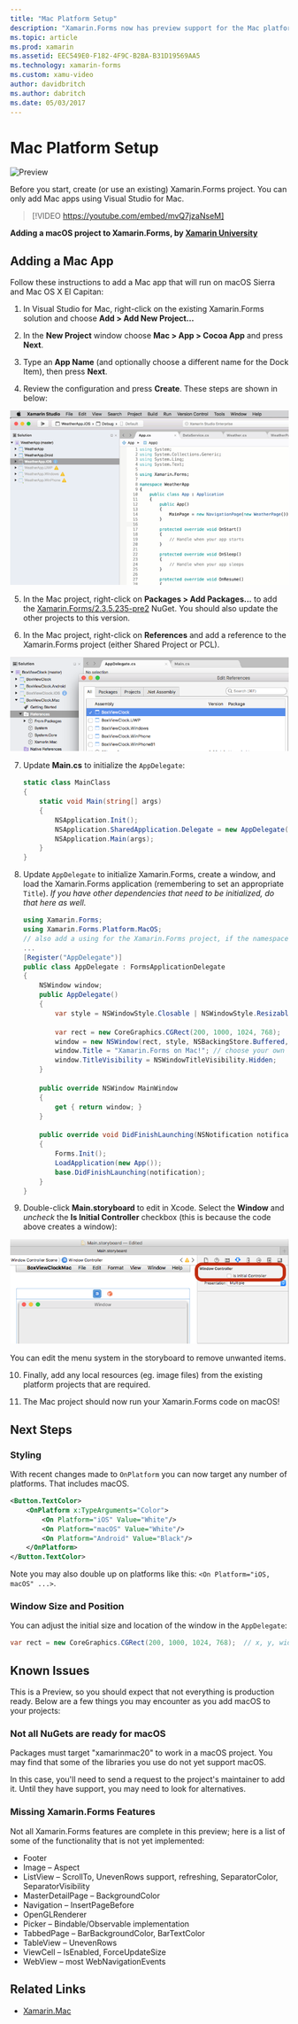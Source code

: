 ```yaml
---
title: "Mac Platform Setup"
description: "Xamarin.Forms now has preview support for the Mac platform"
ms.topic: article
ms.prod: xamarin
ms.assetid: EEC549E0-F182-4F9C-B2BA-B31D19569AA5
ms.technology: xamarin-forms
ms.custom: xamu-video
author: davidbritch
ms.author: dabritch
ms.date: 05/03/2017
---
```


# Mac Platform Setup

![Preview](~/media/shared/preview.png)

Before you start, create (or use an existing) Xamarin.Forms project.
You can only add Mac apps using Visual Studio for Mac.

> [!VIDEO https://youtube.com/embed/mvQ7jzaNseM]

**Adding a macOS project to Xamarin.Forms, by [Xamarin University](https://university.xamarin.com/)**

## Adding a Mac App

Follow these instructions to add a Mac app that will run on macOS Sierra and Mac OS X El Capitan:

1. In Visual Studio for Mac, right-click on the existing Xamarin.Forms solution and choose **Add > Add New Project...**

2. In the **New Project** window choose **Mac > App > Cocoa App** and press **Next**.

3. Type an **App Name** (and optionally choose a different name for the Dock Item), then press **Next**.

4. Review the configuration and press **Create**. These steps are shown in below:

  ![Animated instructions showing how to add a Cocoa app](mac-images/add-macos-proj.gif)

5. In the Mac project, right-click on **Packages > Add Packages...** to add the
  [Xamarin.Forms/2.3.5.235-pre2](https://www.nuget.org/packages/Xamarin.Forms/2.3.5.235-pre2) NuGet. You should also update the other projects to this version.

6. In the Mac project, right-click on **References** and add a reference to the Xamarin.Forms project (either Shared Project or PCL).

  ![Add a reference to the Xamarin.Forms shared code project](mac-images/references-sml.png)

7. Update **Main.cs** to initialize the `AppDelegate`:

	```csharp
	static class MainClass
	{
		static void Main(string[] args)
		{
			NSApplication.Init();
			NSApplication.SharedApplication.Delegate = new AppDelegate(); // add this line
			NSApplication.Main(args);
		}
	}
	```

8. Update `AppDelegate` to initialize Xamarin.Forms, create a window, and load the Xamarin.Forms application (remembering to set an appropriate `Title`). _If you have other dependencies that need to be initialized, do that here as well._

	```csharp
	using Xamarin.Forms;
	using Xamarin.Forms.Platform.MacOS;
	// also add a using for the Xamarin.Forms project, if the namespace is different to this file
	...
	[Register("AppDelegate")]
	public class AppDelegate : FormsApplicationDelegate
	{
		NSWindow window;
		public AppDelegate()
		{
			var style = NSWindowStyle.Closable | NSWindowStyle.Resizable | NSWindowStyle.Titled;

			var rect = new CoreGraphics.CGRect(200, 1000, 1024, 768);
			window = new NSWindow(rect, style, NSBackingStore.Buffered, false);
			window.Title = "Xamarin.Forms on Mac!"; // choose your own Title here
			window.TitleVisibility = NSWindowTitleVisibility.Hidden;
		}

		public override NSWindow MainWindow
		{
			get { return window; }
		}

		public override void DidFinishLaunching(NSNotification notification)
		{
			Forms.Init();
			LoadApplication(new App());
			base.DidFinishLaunching(notification);
		}
	}
	```

9. Double-click **Main.storyboard** to edit in Xcode. Select the **Window** and _uncheck_ the **Is Initial Controller** checkbox (this is because the code above creates a window):

  [![Uncheck the Is Initial Controller checkbox in Xcode](mac-images/xcode-init-controller-sml.png)](mac-images/xcode-init-controller.png#lightbox)

  You can edit the menu system in the storyboard to remove unwanted items.

10. Finally, add any local resources (eg. image files) from the existing platform projects that are required.

11. The Mac project should now run your Xamarin.Forms code on macOS!

## Next Steps

### Styling

With recent changes made to `OnPlatform` you can now target any number of platforms. That includes macOS.

```xml
<Button.TextColor>
	<OnPlatform x:TypeArguments="Color">
		<On Platform="iOS" Value="White"/>
		<On Platform="macOS" Value="White"/>
		<On Platform="Android" Value="Black"/>
	</OnPlatform>
</Button.TextColor>
```

Note you may also double up on platforms like this: `<On Platform="iOS, macOS" ...>`.

### Window Size and Position

You can adjust the initial size and location of the window in the `AppDelegate`:

```csharp
var rect = new CoreGraphics.CGRect(200, 1000, 1024, 768);  // x, y, width, height
```

## Known Issues

This is a Preview, so you should expect that not everything is production ready. Below are a few things you may encounter as you add macOS to your projects:

### Not all NuGets are ready for macOS

Packages must target "xamarinmac20" to work in a macOS project. You may find that some of the libraries you use do not yet support macOS.

In this case, you'll need to send a request to the project's maintainer to add it. Until they have support, you may need to look for alternatives.

### Missing Xamarin.Forms Features

Not all Xamarin.Forms features are complete in this preview; here is a list of some of the functionality that is not yet implemented:

* Footer
* Image – Aspect
* ListView – ScrollTo, UnevenRows support, refreshing, SeparatorColor, SeparatorVisibility
* MasterDetailPage – BackgroundColor
* Navigation – InsertPageBefore
* OpenGLRenderer
* Picker – Bindable/Observable implementation
* TabbedPage – BarBackgroundColor, BarTextColor
* TableView – UnevenRows
* ViewCell – IsEnabled, ForceUpdateSize
* WebView – most WebNavigationEvents


## Related Links

- [Xamarin.Mac](~/mac/index.yml)
